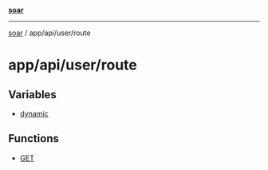 [**soar**](../../../../README.md)

***

[soar](../../../../modules.md) / app/api/user/route

# app/api/user/route

## Variables

- [dynamic](variables/dynamic.md)

## Functions

- [GET](functions/GET.md)
